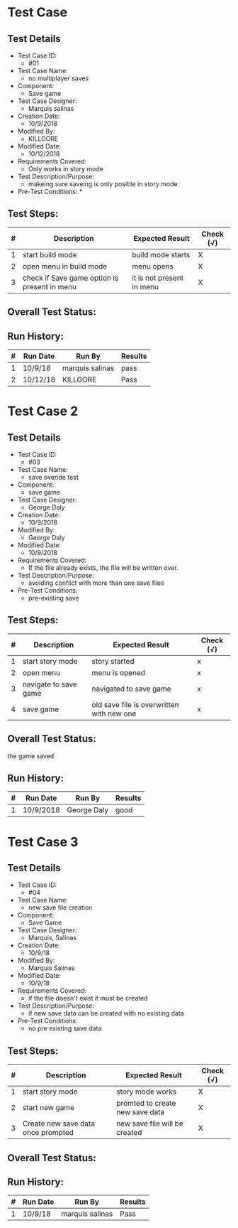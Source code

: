 # Test Case 

## Test Details

* Test Case ID:
  * #01
* Test Case Name:
  * no multiplayer saves
* Component: 
  * Save game
* Test Case Designer:
  * Marquis salinas
* Creation Date:
  * 10/9/2018
* Modified By:
  * KILLGORE
* Modified Date:
  * 10/12/2018
* Requirements Covered:
  * Only works in story mode
* Test Description/Purpose:
  * makeing sure saveing is only posible in story mode
* Pre-Test Conditions:
  * 
## Test Steps: 
| # | Description | Expected Result | Check (√) |
| --- | --- | --- | --- |
| 1 | start build mode | build mode starts | X |			
| 2 | open menu in build mode | menu opens | X |			
| 3 | check if Save game option is present in menu | it is not present in menu | X |			


## Overall Test Status:



## Run History:
| # |	Run Date |	Run By |	Results |
| --- | --- | --- | --- |
| 1 | 10/9/18 | marquis salinas | pass |			
| 2 |10/12/18 | KILLGORE | Pass |			
			


# Test Case 2

## Test Details

* Test Case ID:
  * #03
* Test Case Name:
  * save overide test
* Component: 
  * save game
* Test Case Designer:
  * George Daly
* Creation Date:
  * 10/9/2018
* Modified By:
  * George Daly
* Modified Date:
  * 10/9/2018
* Requirements Covered:
  *  If the file already exists, the file will be written over.
* Test Description/Purpose:
  * avoiding conflict with more than one save files
* Pre-Test Conditions:
  * pre-existing save
## Test Steps: 
| # | Description | Expected Result | Check (√) |
| --- | --- | --- | --- |
| 1 |start story mode | story started|x |			
| 2 |open menu |menu is opened |x |			
| 3 |navigate to save game | navigated to save game |x |			
| 4 |save game | old save file is overwritten with new one |x |			


## Overall Test Status:
the game saved


## Run History:
| # |	Run Date |	Run By |	Results |
| --- | --- | --- | --- |
| 1 |10/9/2018 |George Daly |good |			



# Test Case 3

## Test Details

* Test Case ID:
  * #04
* Test Case Name:
  * new save file creation
* Component: 
  * Save Game
* Test Case Designer:
  * Marquis, Salinas
* Creation Date:
  * 10/9/18
* Modified By:
  * Marquis Salinas
* Modified Date:
  * 10/9/18
* Requirements Covered:
  * if the file doesn't exist it must be created
* Test Description/Purpose:
  * if new save data can be created with no existing data
* Pre-Test Conditions:
  * no pre existing save data
## Test Steps: 
| # | Description | Expected Result | Check (√) |
| --- | --- | --- | --- |
| 1 | start story mode | story mode works | X |			
| 2 | start new game | promted to create new save data | X |			
| 3 | Create new save data once prompted | new save file will be created | X |			

## Overall Test Status:



## Run History:
| # |	Run Date |	Run By |	Results |
| --- | --- | --- | --- |
| 1 | 10/9/18 |marquis salinas | Pass |			
	


